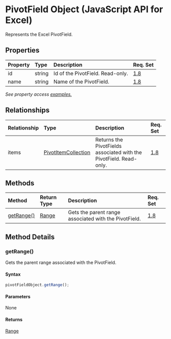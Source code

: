 # PivotField Object (JavaScript API for Excel)

Represents the Excel PivotField.

## Properties

| Property	   | Type	|Description| Req. Set|
|:---------------|:--------|:----------|:----|
|id|string|Id of the PivotField. Read-only.|[1.8](../requirement-sets/excel-api-requirement-sets.md)|
|name|string|Name of the PivotField.|[1.8](../requirement-sets/excel-api-requirement-sets.md)|

_See property access [examples.](#property-access-examples)_

## Relationships
| Relationship | Type	|Description| Req. Set|
|:---------------|:--------|:----------|:----|
|items|[PivotItemCollection](pivotitemcollection.md)|Returns the PivotFields associated with the PivotField. Read-only.|[1.8](../requirement-sets/excel-api-requirement-sets.md)|

## Methods

| Method		   | Return Type	|Description| Req. Set|
|:---------------|:--------|:----------|:----|
|[getRange()](#getrange)|[Range](range.md)|Gets the parent range associated with the PivotField.|[1.8](../requirement-sets/excel-api-requirement-sets.md)|

## Method Details


### getRange()
Gets the parent range associated with the PivotField.

#### Syntax
```js
pivotFieldObject.getRange();
```

#### Parameters
None

#### Returns
[Range](range.md)
